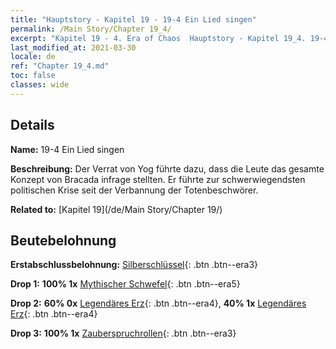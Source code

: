 ```yaml
---
title: "Hauptstory - Kapitel 19 - 19-4 Ein Lied singen"
permalink: /Main Story/Chapter 19_4/
excerpt: "Kapitel 19 - 4. Era of Chaos  Hauptstory - Kapitel 19_4. 19-4 Ein Lied singen"
last_modified_at: 2021-03-30
locale: de
ref: "Chapter 19_4.md"
toc: false
classes: wide
---
```


## Details

 **Name:** 19-4 Ein Lied singen

 **Beschreibung:** Der Verrat von Yog führte dazu, dass die Leute das gesamte Konzept von Bracada infrage stellten. Er führte zur schwerwiegendsten politischen Krise seit der Verbannung der Totenbeschwörer.

 **Related to:** [Kapitel 19](/de/Main Story/Chapter 19/)

## Beutebelohnung

 **Erstabschlussbelohnung:** [Silberschlüssel](/de/Items/con_693/){: .btn .btn--era3}

 **Drop 1:** **100% 1x** [Mythischer Schwefel](/de/Items/mat_64/){: .btn .btn--era5}

 **Drop 2:** **60% 0x** [Legendäres Erz](/de/Items/mat_54/){: .btn .btn--era4}, **40% 1x** [Legendäres Erz](/de/Items/mat_54/){: .btn .btn--era4}

 **Drop 3:** **100% 1x** [Zauberspruchrollen](/de/Items/con_694/){: .btn .btn--era3}

